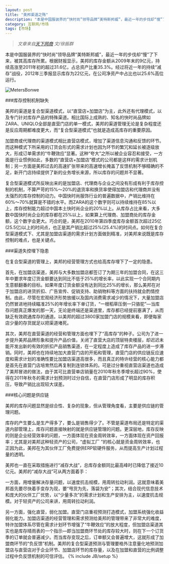 ```yaml
---
layout: post
title: "美邦渠道之殇"
description: "本是中国服装界的“快时尚”领导品牌“美特斯邦威”，最近一年的步伐却“慢”了下来，被其高库存所累。根据财报显示，美邦的库存金额从2009年末的9亿元，持续高涨至2011年初的超过31.6亿，占总资产比重35.3%。经过将近一年的持续“减存”战役，2012年三季报显示库存为22亿元，在公司净资产中占比也以25.6%高位运行。"
category: 互联网/市场
tags: [市场]
---
```

>_文章来自[天下网商](http://i.wshang.com/?p=22259) 文/徐振群_

本是中国服装界的“快时尚”领导品牌“美特斯邦威”，最近一年的步伐却“慢”了下来，被其高库存所累。根据财报显示，美邦的库存金额从2009年末的9亿元，持续高涨至2011年初的超过31.6亿，占总资产比重35.3%。经过将近一年的持续“减存”战役，2012年三季报显示库存为22亿元，在公司净资产中占比也以25.6%高位运行。

![MetersBonwe](http://i.wshang.com/wp-content/uploads/2012/12/19300534283648134919254321678.jpg)

###库存控制机制缺失

美邦的渠道是复合型渠道模式，以“直营店+加盟店”为主，此外还有代理模式，以及专门针对库存产品的特殊渠道。相比国际上成熟的、知名的快时尚品牌如ZARA、UNIQLO全部是直营门店的单一模式，美邦的渠道管理无论是复杂程度还是反应周期都难度更大，而“复合型渠道模式”也就是造成高库存的重要原因。

加盟商或代理商的渠道模式相比直营店模式，增加了渠道信息沟通和反馈的环节。而这种模式下所采用的订货会形式的需求计划也因为环节的繁冗和延长被逐级放大，形成订单需求的“牛鞭效应”显著。这种“夸大”之所以被企业容忍和接受，一方面是行业惯例如此，多数的“直营店+加盟店”模式的公司都是这样的需求计划机制；另一方面是美邦过去的高速扩张带来的高速增长掩盖了反馈机制不够精确的不足，新开门店持续提供了新的业务增长来源，所以库存的问题并不显著。

复合型渠道模式所反映出来的是加盟店、代理商与企业之间没有形成有利于库存控制的机制，不算严苛的15%～20%的退货率和换货率使得加盟店和代理商并没有太强烈的库存控制的动力。中国快时尚服饰行业的普遍数据中，产销比维持在60%～70%就算是不错的水平。而ZARA的这个数字则可以持续维持在85%以上，库存控制能力超过中国本土快时尚企业的20%以上。从库存占比来看，大多数中国快时尚企业的库存都在25%以上，如果算上代理商、加盟商处的库存金额，这个数字会更大。巧合的是，美邦在2010年第四季度库存金额首次超过25亿(25.5亿)以上的时间点，也正是其产销比超过25%(25.4%)的时间点。如何在复合型渠道模式下、尤其是加盟店渠道的需求计划方面做到精准，对美邦来说既是库存控制的难点，也是关键点。

###渠道失控埋下隐患

在复合型渠道的管理上，美邦的经营管理方式也给高库存埋下了一定的隐患。

首先，在加盟店渠道，美邦与大多数加盟店都签订了为期三年的加盟合同，在这三年中要求年度订货金额要达到同比不低于25%的增长率，以此实现一个合同期内生意额翻番的目标。如果年度订货金额没有达到同比25%的增长，那么美邦在对于加盟店的进货折扣、广告宣传、促销支持、助销物料等方面的扶持就会酌情控制。由此，尽管在宏观经济形势放缓以及国内消费需求减少的情况下，大量加盟店仍然冒进地持续瞄准25%的年增长率下单订货，“一根稻草压倒一只骆驼”—当库存问题真正爆发的那一天，无论是终端还是渠道里，库存都已经提前塞满了，从而缺乏有效疏通库存的通道。以美邦的超过3800家加盟门店的规模来看，即便每家店少量的存货就足以把渠道堵死。

其次，美邦在直营渠道的经营和管理方面也埋下了“高库存”的种子。公司为了进一步提升美邦品牌形象和提升产品价值，关闭了直营大店的顶层特卖楼层，却迟迟未能开发出新的有效的折扣产品销售渠道，在一定程度上造成了库存产品的进一步滞销。同时，美邦也在持续地加大直营门店的开拓和管理，直营门店的供应链反应速度和需求计划的准确性要比加盟店渠道高很多，而且真正的特许经营的核心能力都是首先在直营门店培育然后再复制到连锁体系的。可是过分重视直营店渠道也造成了美邦冒进的做法，由于其可比直营单店销量在2010年秋冬季增长超过90%，使得在2011年秋冬的需求计划预测时过分自信，在直营门店形成了明显的库存积压，导致产销比出现较大误差。

###核心问题是供应链

美邦的库存问题显然是综合性、复杂的现象，但从管理角度看，主要是供应链的管理问题。

库存的产生要么是生产得多了，要么是销售得少了。不管是渠道布局还是特定的渠道内部管理上，库存问题直接映射的就是供应链管理的问题。更深层地，库存反映的则是企业经营效率的问题，一方面体现在资金周转效率，一方面体现在资产回报率；尤其是对美邦这种轻资产的公司，“虚拟工厂 ”的核心就是资金周转效率，也正因为此，美邦在为其伙伴工厂免费提供ERP软硬件服务，从而提高生产计划过程量的透明。

美邦也一直在采取措施进行“减存大战”，总库存金额同比最高峰时已降低了接近10亿元。美邦的“减存大战”可从两方面着手：

一方面，用增量解决存量问题，以速度抗击规模，用周转拉动利润。这就意味着美邦首先要尽快着手变存为现，要“甩货为先，落袋为安”；其次，结合现代信息技术和庞大的伙伴工厂优势，以“少量多次”的需求计划和生产安排为主，以速度抗击规模。对于轻资产的公司来讲，用周转拉动利润。

 另一方面，强化直营，弱化加盟。直营门店重视预测打造模式，加盟系统强化收益弱化能力。加盟店渠道的经营管理和需求预测给美邦的管理带来了非常大的难度，特许加盟体系尽管在需求计划环节增强了“牛鞭效应”的放大程度，但加盟店渠道其实也是库存晴雨表的一个指示—即当加盟商环节处的库存较大时，则在下一个订货季的订单就会普遍减少。而当库存变现之后，订单额又会普遍增大，这就形成了加盟商环节的“负反馈”机制。美邦的复合型渠道预测与管理要格外注意量化地预测加盟店与直营店对于企业环节、加盟店环节的库存量，以及在加盟和直营的比例调整过程中负反馈机制的可信评估。
{% include JB/setup %}
